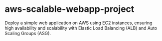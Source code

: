 # aws-scalable-webapp-project
Deploy a simple web application on AWS using EC2 instances, ensuring high availability and scalability with Elastic Load Balancing (ALB) and Auto Scaling Groups (ASG).
